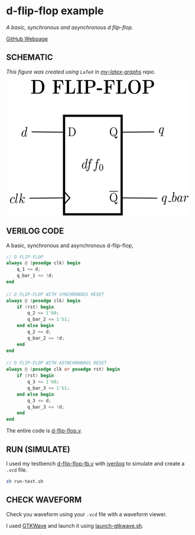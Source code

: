 # d-flip-flop example

_A basic, synchronous and asynchronous d flip-flop._

[GitHub Webpage](https://jeffdecola.github.io/my-systemverilog-examples/)

## SCHEMATIC

_This figure was created using `LaTeX` in
[my-latex-graphs](https://github.com/JeffDeCola/my-latex-graphs/tree/master/mathematics/applied/electrical-engineering/logic/d-flip-flop)
repo._

<p align="center">
    <img src="svgs/d-flip-flop.svg"
    align="middle"
</p>

## VERILOG CODE

A basic, synchronous and asynchronous d-flip-flop,

```verilog
// D FLIP-FLOP
always @ (posedge clk) begin
    q_1 <= d;
    q_bar_1 <= !d;
end

// D FLIP-FLOP WITH SYNCHRONOUS RESET
always @ (posedge clk) begin
    if (rst) begin
        q_2 <= 1'b0;
        q_bar_2 <= 1'b1;
    end else begin
        q_2 <= d;
        q_bar_2 <= !d;
    end
end

// D FLIP-FLOP WITH ASYNCHRONOUS RESET
always @ (posedge clk or posedge rst) begin
    if (rst) begin
        q_3 <= 1'b0;
        q_bar_3 <= 1'b1;
    end else begin
        q_3 <= d;
        q_bar_3 <= !d;
    end
end
```

The entire code is
[d-flip-flop.v](d-flip-flop.v).

## RUN (SIMULATE)

I used my testbench
[d-flip-flop-tb.v](d-flip-flop-tb.v) with
[iverilog](https://github.com/JeffDeCola/my-cheat-sheets/tree/master/hardware/tools/simulation/iverilog-cheat-sheet)
to simulate and create a `.vcd` file.

```bash
sh run-test.sh
```

## CHECK WAVEFORM

Check you waveform using your `.vcd` file with a waveform viewer.

I used [GTKWave](https://github.com/JeffDeCola/my-cheat-sheets/tree/master/hardware/tools/simulation/gtkwave-cheat-sheet)
and launch it using
[launch-gtkwave.sh](launch-gtkwave.sh).
